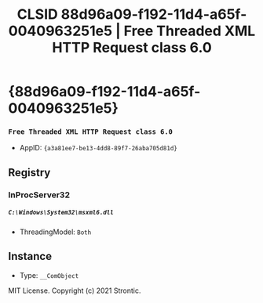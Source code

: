 ﻿---
title: "CLSID 88d96a09-f192-11d4-a65f-0040963251e5 | Free Threaded XML HTTP Request class 6.0"
excerpt: What is COM-Object CLSID 88d96a09-f192-11d4-a65f-0040963251e5?
---

# {88d96a09-f192-11d4-a65f-0040963251e5}

### `Free Threaded XML HTTP Request class 6.0`
* AppID: `{a3a81ee7-be13-4dd8-89f7-26aba705d81d}`

## Registry


### InProcServer32

##### `C:\Windows\System32\msxml6.dll`
* ThreadingModel: `Both`

## Instance

* Type: `__ComObject`

MIT License. Copyright (c) 2021 Strontic.


